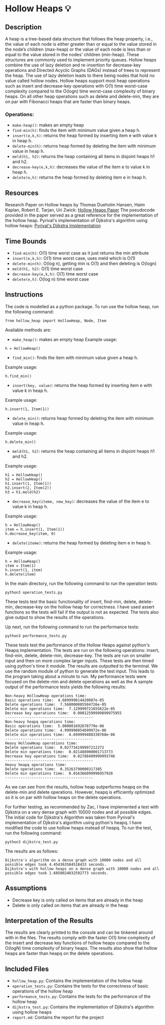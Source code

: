 # Hollow Heaps 💡

## Description

A heap is a tree-based data structure that follows the heap property, i.e., the value of each node is either greater than or equal to the value stored in the node’s children (max-heap) or the value of each node is less than or equal to the value stored in the nodes' children (min-heap). These structures are commonly used to implement priority queues. Hollow heaps combine the use of lazy deletion and re-insertion for decrease-key operations and Directed Acyclic Graphs (DAGs) instead of trees to represent the heap. The use of lazy deletion leads to there being nodes that hold no value called hollow nodes. Hollow heaps support most heap operations such as insert and decrease-key operations with O(1) time worst-case complexity compared to the O(logn) time worst-case complexity of binary heaps. On all other heap operations such as delete and delete-min, they are on par with Fibonacci heaps that are faster than binary heaps.

### Operations:

- `make-heap()`: makes an empty heap
- `find-min(h)`: finds the item with minimum value given a heap h.
- `insert(e,k,h)`: returns the heap formed by inserting item e with value k in heap h.
- `delete-min(h)`: returns heap formed by deleting the item with minimum value in heap h.
- `meld(h1, h2)`: returns the heap containing all items in disjoint heaps h1 and h2.
- `decrease-key(e,k,h)`: decreases the value of the item e to value k in heap h.
- `delete(e,h)`: returns the heap formed by deleting item e in heap h.

## Resources

Research Paper on Hollow heaps by Thomas Dueholm Hansen, Haim Kaplan, Robert E. Tarjan, Uri Zwick: [Hollow Heaps Paper](https://arxiv.org/pdf/1510.06535.pdf)
The pseudocode provided in the paper served as a great reference for the implementation of the hollow heap.
Pyrival's implementation of Djikstra's algorithm using hollow heaps: [Pyrival's Djikstra Implementation](https://github.com/cheran-senthil/PyRival/blob/master/pyrival/graphs/dijkstra.py)

## Time Bounds

- `find-min(h)`: O(1) time worst case as it just returns the min attribute
- `insert(e,k,h)`: O(1) time worst case, uses meld which is O(1)
- `delete-min(h)`: O(log n), getting min is O(1) and then deleting is O(logn)
- `meld(h1, h2)`: O(1) time worst case
- `decrease-key(e,k,h)`: O(1) time worst case
- `delete(e,h)`: O(log n) time worst case

## Instructions

The code is modelled as a python package. To run use the hollow heap, run the following command:

```
from hollow_heap import HollowHeap, Node, Item
```

Available methods are:

- `make_heap()`: makes an empty heap
Example usage:
```
h = HollowHeap()
```

- `find_min()`: finds the item with minimum value given a heap h.

Example usage:
```
h.find_min()
```

- `insert(key, value)`: returns the heap formed by inserting item e with value k in heap h.

Example usage:
```
h.insert(1, Item(1))
```

- `delete_min()`: returns heap formed by deleting the item with minimum value in heap h.

Example usage:
```
h.delete_min()
```

- `meld(h1, h2)`: returns the heap containing all items in disjoint heaps h1 and h2.

Example usage:
```
h1 = HollowHeap()
h2 = HollowHeap()
h1.insert(1, Item(1))
h2.insert(2, Item(2))
h3 = h1.meld(h2)
```

- `decrease_key(iteme, new_key)`: decreases the value of the item e to value k in heap h.

Example usage:
```
h = HollowHeap()
item = h.insert(1, Item(1))
h.decrease_key(item, 0)
```

- `delete(iteme)`: returns the heap formed by deleting item e in heap h.

Example usage:
```
h = HollowHeap()
item = Item(1)
h.insert(1, item)
h.delete(item)
```

In the main directory, run the following command to run the operation tests:

```
python3 operation_tests.py
```

These tests test the basic functionality of insert, find-min, delete, delete-min, decrease-key on the hollow heap for correctness. I have used assert functions so the tests will fail if the output is not as expected. The tests also give output to show the results of the operations. 

Up next, run the following command to run the performance tests:

```
python3 performance_tests.py
```

These tests test the performance of the Hollow Heaps against python's Heapq implementation. The tests are run on the following operations: insert, find-min, delete, delete-min, decrease-key. The tests are run on smaller input and then on more complex larger inputs. These tests are then timed using python's time it module. The results are outputted to the terminal. We use the random module of python to generate the test input. This leads to the program taking about a minute to run. My performance tests were focused on the delete-min and delete operations as well as the 
A sample output of the performance tests yields the following results:
```
Non-heavy HollowHeap operations time:
Basic operations time:  4.609999814420007e-05
Delete operations time:  7.560000085504726e-05
Delete min operations time:  7.129999721655622e-05
Decrease key operations time:  0.00012599999899975955
----------------------------------------
Non-heavy heapq operations time:
Basic operations time:  5.000001692678779e-06
Delete operations time:  4.999998054699972e-06
Delete min operations time:  4.699999408330768e-06
----------------------------------------
Heavy HollowHeap operations time:
Delete operations time:  0.027734199997212272
Delete min operations time:  0.021488900001713773
Decrease key operations time:  0.02788409999993746
----------------------------------------
Heavy heapq operations time:
Delete operations time:  0.35263790000317385
Delete min operations time:  0.016366099996957928
----------------------------------------
```
As we can see from the results, hollow heap outperforms heapq on the delete-min and delete operations. However, heapq is efficiently optimized so it is on par with hollow heaps on the delete operations. 

For further testing, as recommended by Zac, I have implemented a test with Djikstra on a very dense graph with 10000 nodes and all possible edges. The initial code for Djikstra's Algorithm was taken from Pyrival's implementation of Djikstra's algorithm using python's heapq. I have modified the code to use hollow heaps instead of heapq. 
To run the test, run the following command:
```
python3 dijkstra_test.py
```

The results are as follows:
```
Dijkstra's algorithm on a dense graph with 10000 nodes and all possible edges took 4.454363584518433 seconds.
Dijkstra's with hollow heaps on a dense graph with 10000 nodes and all possible edges took 1.6050024032592773 seconds.
```

## Assumptions
- Decrease key is only called on items that are already in the heap
- Delete is only called on items that are already in the heap

## Interpretation of the Results

The results are clearly printed to the console and can be tinkered around with in the files. The results comply with the faster O(1) time complexity of the insert and decrease key functions of hollow heaps compared to the O(logN) time complexity of binary heaps. The results also show that hollow heaps are faster than heapq on the delete operations.

## Included Files

- `hollow_heap.py`: Contains the implementation of the hollow heap
- `operation_tests.py`: Contains the tests for the correctness of basic operations of the hollow heap
- `performance_tests.py`: Contains the tests for the performance of the hollow heap
- `dijkstra_test.py`: Contains the implementation of Djikstra's algorithm using hollow heaps
- `report.md`: Contains the report for the project

